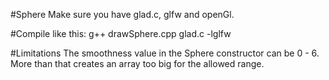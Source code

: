 #Sphere
Make sure you have glad.c, glfw and openGl.

#Compile like this:
g++ drawSphere.cpp glad.c -lglfw

#Limitations
The smoothness value in the Sphere constructor can be 0 - 6. More than that creates an array too big for the allowed range.


